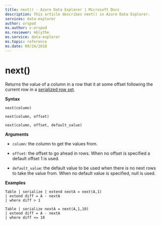 ```yaml
---
title: next() - Azure Data Explorer | Microsoft Docs
description: This article describes next() in Azure Data Explorer.
services: data-explorer
author: orspod
ms.author: v-orspod
ms.reviewer: mblythe
ms.service: data-explorer
ms.topic: reference
ms.date: 09/24/2018
---
```

# next()

Returns the value of a column in a row that it at some offset following the
current row in a [serialized row set](./windowsfunctions.md#serialized-row-set).

**Syntax**

`next(column)`

`next(column, offset)`

`next(column, offset, default_value)`

**Arguments**

* `column`: the column to get the values from.

* `offset`: the offset to go ahead in rows. When no offset is specified a default offset 1 is used.

* `default_value`: the default value to be used when there is no next rows to take the value from. When no default value is specified, null is used.


**Examples**
```kusto
Table | serialize | extend nextA = next(A,1)
| extend diff = A - nextA
| where diff > 1

Table | serialize nextA = next(A,1,10)
| extend diff = A - nextA
| where diff <= 10
```